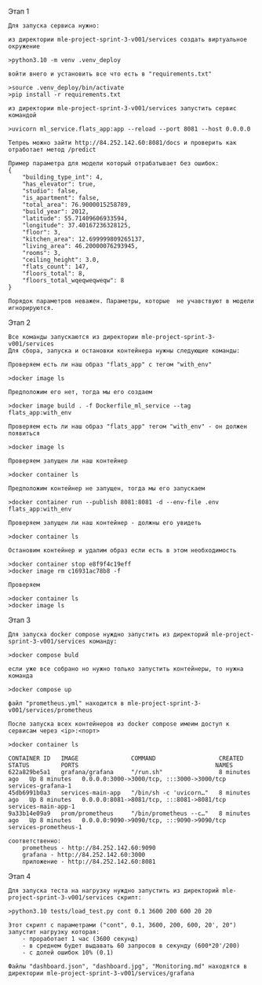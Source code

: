 
Этап 1

    Для запуска сервиса нужно:

    из директории mle-project-sprint-3-v001/services создать виртуальное окружение
    
    >python3.10 -m venv .venv_deploy

    войти внего и установить все что есть в "requirements.txt"
    
    >source .venv_deploy/bin/activate
    >pip install -r requirements.txt

    из директории mle-project-sprint-3-v001/services запустить сервис командой
    
    >uvicorn ml_service.flats_app:app --reload --port 8081 --host 0.0.0.0

    Тепреь можно зайти http://84.252.142.60:8081/docs и проверить как отработает метод /predict

    Пример параметра для модели который отрабатывает без ошибок:
    {
        "building_type_int": 4,
        "has_elevator": true,
        "studio": false,
        "is_apartment": false,
        "total_area": 76.9000015258789,
        "build_year": 2012,
        "latitude": 55.71409606933594,
        "longitude": 37.40167236328125,
        "floor": 3,
        "kitchen_area": 12.699999809265137,
        "living_area": 46.20000076293945,
        "rooms": 3,
        "ceiling_height": 3.0,
        "flats_count": 147,
        "floors_total": 8,
        "floors_total_wqeqweqweqw": 8
    }
    
    Порядок параметров неважен. Параметры, которые  не учавствуют в модели игнорируются.


Этап 2

    Все команды запускаются из директории mle-project-sprint-3-v001/services
    Для сбора, запуска и остановки контейнера нужны следующие команды:

    Проверяем есть ли наш образ "flats_app" с тегом "with_env"
    
    >docker image ls
    
    Предположим его нет, тогда мы его создаем
    
    >docker image build . -f Dockerfile_ml_service --tag flats_app:with_env

    Проверяем есть ли наш образ "flats_app" тегом "with_env" - он должен появиться
    
    >docker image ls

    Проверяем запущен ли наш контейнер
    
    >docker container ls

    Предположим контейнер не запущен, тогда мы его запускаем
    
    >docker container run --publish 8081:8081 -d --env-file .env flats_app:with_env

    Проверяем запущен ли наш контейнер - должны его увидеть
    
    >docker container ls

    Остановим контейнер и удалим образ если есть в этом необходимость
    
    >docker container stop e8f9f4c19eff
    >docker image rm c16931ac78b8 -f

    Проверяем
    
    >docker container ls
    >docker image ls


Этап 3

    Для запуска docker compose нуждно запустить из директорий mle-project-sprint-3-v001/services команду:
    
    >docker compose buld

    если уже все собрано но нужно только запустить контейнеры, то нужна команда
    
    >docker compose up

    файл "prometheus.yml" находится в mle-project-sprint-3-v001/services/prometheus

    После запуска всех контейнеров из docker compose имеим доступ к сервисам через <ip>:<порт>
    
    >docker container ls

    CONTAINER ID   IMAGE               COMMAND                  CREATED         STATUS         PORTS                                       NAMES
    622a829be5a1   grafana/grafana     "/run.sh"                8 minutes ago   Up 8 minutes   0.0.0.0:3000->3000/tcp, :::3000->3000/tcp   services-grafana-1
    45db6991b0a3   services-main-app   "/bin/sh -c 'uvicorn…"   8 minutes ago   Up 8 minutes   0.0.0.0:8081->8081/tcp, :::8081->8081/tcp   services-main-app-1
    9a33b14e09a9   prom/prometheus     "/bin/prometheus --c…"   8 minutes ago   Up 8 minutes   0.0.0.0:9090->9090/tcp, :::9090->9090/tcp   services-prometheus-1

    соответственно:
        prometheus - http://84.252.142.60:9090
        grafana - http://84.252.142.60:3000
        приложение - http://84.252.142.60:8081  


Этап 4

    Для запуска теста на нагрузку нуждно запустить из директорий mle-project-sprint-3-v001/services скрипт:
    
    >python3.10 tests/load_test.py cont 0.1 3600 200 600 20 20
    
    Этот скрипт с параметрами ("cont", 0.1, 3600, 200, 600, 20', 20") запустит нагрузку которая:
        - проработает 1 час (3600 секунд)
        - в среднем будет выдавать 60 запросов в секунду (600*20'/200)
        - с долей ошибок 10% (0.1)
    
    Файлы "dashboard.json", "dashboard.jpg", "Monitoring.md" находятся в директории mle-project-sprint-3-v001/services/grafana